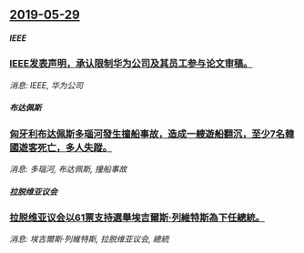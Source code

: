 ## [2019-05-29](/news/2019/05/29/index.md)

##### IEEE
### [IEEE发表声明，承认限制华为公司及其员工参与论文审稿。 ](/news/2019/05/29/IEEE发表声明-承认限制华为公司及其员工参与论文审稿.md)
_消息: IEEE, 华为公司_

##### 布达佩斯
### [匈牙利布达佩斯多瑙河發生撞船事故，造成一艘遊船翻沉，至少7名韓國遊客死亡，多人失蹤。 ](/news/2019/05/29/匈牙利布达佩斯多瑙河發生撞船事故-造成一艘遊船翻沉-至少7名韓國遊客死亡-多人失蹤.md)
_消息: 多瑙河, 布达佩斯, 撞船事故_

##### 拉脱维亚议会
### [拉脱维亚议会以61票支持選舉埃吉爾斯·列維特斯為下任總統。 ](/news/2019/05/29/拉脱维亚议会以61票支持選舉埃吉爾斯-列維特斯為下任總統.md)
_消息: 埃吉爾斯·列維特斯, 拉脱维亚议会, 總統_

